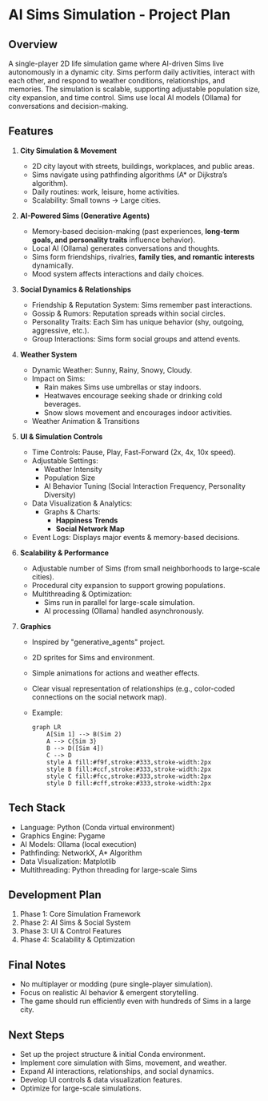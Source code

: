 # AI Sims Simulation - Project Plan

## Overview

A single-player 2D life simulation game where AI-driven Sims live autonomously in a dynamic city. Sims perform daily activities, interact with each other, and respond to weather conditions, relationships, and memories. The simulation is scalable, supporting adjustable population size, city expansion, and time control. Sims use local AI models (Ollama) for conversations and decision-making.

## Features

1.  **City Simulation & Movement**

    *   2D city layout with streets, buildings, workplaces, and public areas.
    *   Sims navigate using pathfinding algorithms (A* or Dijkstra’s algorithm).
    *   Daily routines: work, leisure, home activities.
    *   Scalability: Small towns → Large cities.

2.  **AI-Powered Sims (Generative Agents)**

    *   Memory-based decision-making (past experiences, **long-term goals, and personality traits** influence behavior).
    *   Local AI (Ollama) generates conversations and thoughts.
    *   Sims form friendships, rivalries, **family ties, and romantic interests** dynamically.
    *   Mood system affects interactions and daily choices.

3.  **Social Dynamics & Relationships**

    *   Friendship & Reputation System: Sims remember past interactions.
    *   Gossip & Rumors: Reputation spreads within social circles.
    *   Personality Traits: Each Sim has unique behavior (shy, outgoing, aggressive, etc.).
    *   Group Interactions: Sims form social groups and attend events.

4.  **Weather System**

    *   Dynamic Weather: Sunny, Rainy, Snowy, Cloudy.
    *   Impact on Sims:
        *   Rain makes Sims use umbrellas or stay indoors.
        *   Heatwaves encourage seeking shade or drinking cold beverages.
        *   Snow slows movement and encourages indoor activities.
    *   Weather Animation & Transitions

5.  **UI & Simulation Controls**

    *   Time Controls: Pause, Play, Fast-Forward (2x, 4x, 10x speed).
    *   Adjustable Settings:
        *   Weather Intensity
        *   Population Size
        *   AI Behavior Tuning (Social Interaction Frequency, Personality Diversity)
    *   Data Visualization & Analytics:
        *   Graphs & Charts:
            *   **Happiness Trends**
            *   **Social Network Map**
    *   Event Logs: Displays major events & memory-based decisions.

6.  **Scalability & Performance**

    *   Adjustable number of Sims (from small neighborhoods to large-scale cities).
    *   Procedural city expansion to support growing populations.
    *   Multithreading & Optimization:
        *   Sims run in parallel for large-scale simulation.
        *   AI processing (Ollama) handled asynchronously.

7. **Graphics**

    *   Inspired by "generative\_agents" project.
    *   2D sprites for Sims and environment.
    *   Simple animations for actions and weather effects.
    *   Clear visual representation of relationships (e.g., color-coded connections on the social network map).
    *   Example:

        ```mermaid
        graph LR
            A[Sim 1] --> B(Sim 2)
            A --> C{Sim 3}
            B --> D([Sim 4])
            C --> D
            style A fill:#f9f,stroke:#333,stroke-width:2px
            style B fill:#ccf,stroke:#333,stroke-width:2px
            style C fill:#fcc,stroke:#333,stroke-width:2px
            style D fill:#cff,stroke:#333,stroke-width:2px
        ```

## Tech Stack

*   Language: Python (Conda virtual environment)
*   Graphics Engine: Pygame
*   AI Models: Ollama (local execution)
*   Pathfinding: NetworkX, A* Algorithm
*   Data Visualization: Matplotlib
*   Multithreading: Python threading for large-scale Sims

## Development Plan

1.  Phase 1: Core Simulation Framework
2.  Phase 2: AI Sims & Social System
3.  Phase 3: UI & Control Features
4.  Phase 4: Scalability & Optimization

## Final Notes

*   No multiplayer or modding (pure single-player simulation).
*   Focus on realistic AI behavior & emergent storytelling.
*   The game should run efficiently even with hundreds of Sims in a large city.

## Next Steps

*   Set up the project structure & initial Conda environment.
*   Implement core simulation with Sims, movement, and weather.
*   Expand AI interactions, relationships, and social dynamics.
*   Develop UI controls & data visualization features.
*   Optimize for large-scale simulations.
